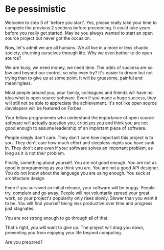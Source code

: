 # Be pessimistic

Welcome to step 3 of 'before you start'. Yes, please really take your time to complete the previous 2 sections before proceeding. It could take years before you really get started. May be you always wanted to start an open source project but never got the occasion.

Now, let's admit we are all humans. We all live in a more or less chaotic society, churning ourselves through life. Why we even bother to do open source?

We are busy, we need money, we need time. The odds of success are so low and beyond our control, so why even try? It's easier to dream but not trying than to give up at some point. It will be gruesome, painful and meaningless.

Most people around you, your family, colleagues and friends will have no idea what is open source software. Even if you made a huge success, they will still not be able to appreciate the achievement. It's not like open source developers will be featured on Forbes.

Your fellow programmers who understand the importance of open source software will actually question you, criticizes you and think you are not good enough to assume leadership of an important piece of software.

People simply don't care. They don't care how important this project is to you. They don't care how much effort and sleepless nights you have sunk in. They don't care even if your software solves an important problem, as long as it is not *their* problem.

Finally, something about yourself. You are not good enough. You are not as good in programming as you think you are. You are not a good API designer. You do not know about the language you are using enough. You suck at architecture design.

Even if you survived an initial release, your software will be buggy. People try, complain and go away. People will not voluntarily spread your great work, so your project's popularity only rises slowly. Slower than you want it to be. You will find yourself being less productive over time and progress just stagnates.

You are not strong enough to go through all of that.

That's right, you will want to give up. The project will drag you down, preventing you from enjoying your life beyond computing.

Are you prepared?